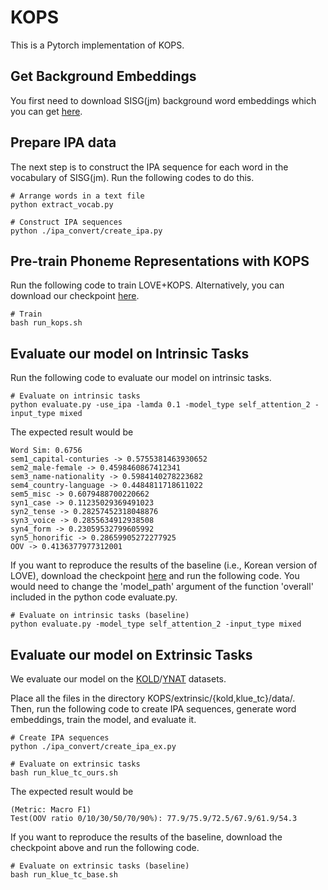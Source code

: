 # KOPS
This is a Pytorch implementation of KOPS.

## Get Background Embeddings
You first need to download SISG(jm) background word embeddings which you can get [here](https://drive.google.com/file/d/10duKoWlUGyhyWvWQWIizbcfLFCxJ0zjD/view?usp=sharing).

## Prepare IPA data
The next step is to construct the IPA sequence for each word in the vocabulary of SISG(jm). Run the following codes to do this.
```
# Arrange words in a text file
python extract_vocab.py

# Construct IPA sequences
python ./ipa_convert/create_ipa.py
```
## Pre-train Phoneme Representations with KOPS
Run the following code to train LOVE+KOPS.
Alternatively, you can download our checkpoint [here](https://drive.google.com/file/d/1Pyu2oN-Dzdu13K3hbFPhPVuv2CmR13-h/view?usp=sharing).
```
# Train
bash run_kops.sh
```

## Evaluate our model on Intrinsic Tasks
Run the following code to evaluate our model on intrinsic tasks.
```
# Evaluate on intrinsic tasks
python evaluate.py -use_ipa -lamda 0.1 -model_type self_attention_2 -input_type mixed
```
The expected result would be
```
Word Sim: 0.6756
sem1_capital-conturies -> 0.5755381463930652
sem2_male-female -> 0.4598460867412341
sem3_name-nationality -> 0.5984140278223682
sem4_country-language -> 0.4484811718611022
sem5_misc -> 0.6079488700220662
syn1_case -> 0.11235029369491023
syn2_tense -> 0.28257452318048876
syn3_voice -> 0.2855634912938508
syn4_form -> 0.23059532799605992
syn5_honorific -> 0.28659905272277925
OOV -> 0.4136377977312001
```
If you want to reproduce the results of the baseline (i.e., Korean version of LOVE), download the checkpoint [here](https://drive.google.com/file/d/1NxOciUmF8o4XI5mbpwG63LW9oISinPhf/view?usp=drive_link) and run the following code.
You would need to change the 'model_path' argument of the function 'overall' included in the python code evaluate.py.
```
# Evaluate on intrinsic tasks (baseline)
python evaluate.py -model_type self_attention_2 -input_type mixed
```

## Evaluate our model on Extrinsic Tasks
We evaluate our model on the [KOLD](https://drive.google.com/file/d/19E4P9lowDxtMSuZfVyBJt57EGpMNo0jC/view?usp=drive_link)/[YNAT](https://drive.google.com/file/d/1TWNHq0m8N1lT2FAKxiZfnmiWZO8TJ5He/view?usp=drive_link) datasets.

Place all the files in the directory KOPS/extrinsic/{kold,klue_tc}/data/.   
Then, run the following code to create IPA sequences, generate word embeddings, train the model, and evaluate it.
```
# Create IPA sequences
python ./ipa_convert/create_ipa_ex.py

# Evaluate on extrinsic tasks
bash run_klue_tc_ours.sh
```
The expected result would be
```
(Metric: Macro F1)
Test(OOV ratio 0/10/30/50/70/90%): 77.9/75.9/72.5/67.9/61.9/54.3
```
If you want to reproduce the results of the baseline, download the checkpoint above and run the following code.
```
# Evaluate on extrinsic tasks (baseline)
bash run_klue_tc_base.sh
```
